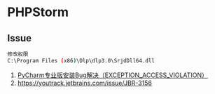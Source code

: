 # PHPStorm

## Issue

```sh
修改权限
C:\Program Files (x86)\Dlp\dlp3.0\SrjdDll64.dll
```

1. [PyCharm专业版安装Bug解决（EXCEPTION_ACCESS_VIOLATION）](https://blog.csdn.net/qq_40440460/article/details/105787865)
2. https://youtrack.jetbrains.com/issue/JBR-3156
